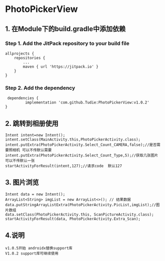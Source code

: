 # PhotoPickerView

## 1. 在Module下的build.gradle中添加依赖
### Step 1. Add the JitPack repository to your build file
    allprojects {
		repositories {
			...
			maven { url 'https://jitpack.io' }
		}
	}
### Step 2. Add the dependency
     dependencies {
	         implementation 'com.github.Tudie:PhotoPickerView:v1.0.2'
	}

## 2. 跳转到相册使用
    Intent intent=new Intent();
    intent.setClass(MainActivity.this,PhotoPickerActivity.class);
    intent.putExtra(PhotoPickerActivity.Select_Count_CAMERA,false);//是否需要照相机 可以不传默认需要
    intent.putExtra(PhotoPickerActivity.Select_Count_Type,5);//获取几张图片  可以不传默认一张
    startActivityForResult(intent,127);//请求code  默认127

## 3. 图片浏览

    Intent data = new Intent();
	ArrayList<String> imgList = new ArrayList<>(); // 结果数据
    data.putStringArrayListExtra(PhotoPickerActivity.PicList,imgList);//图片数组
    data.setClass(PhotoPickerActivity.this, ScanPictureActivity.class);
    startActivityForResult(data, PhotoPickerActivity.Extra_Scan);

## 4.说明
    v1.0.5开始 androidx替换support库
    V1.0.2 support库可继续使用
